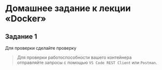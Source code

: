 # Домашнее задание к лекции «Docker»

## Задание 1

Для проверки сделайте проверку 

> Для проверки работоспособности вашего контейнера отправляйте запросы с помощью `VS Code REST Client` или <code>Postman</code>.
